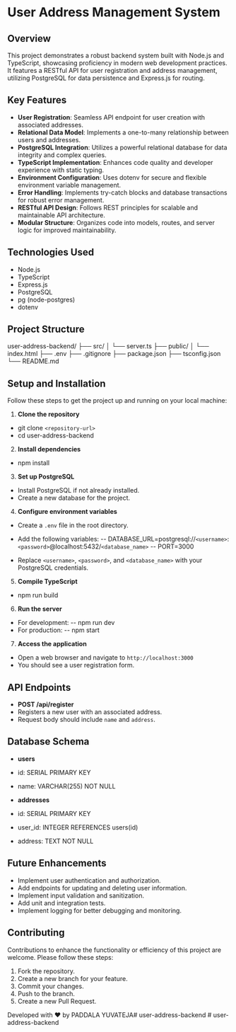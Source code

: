 # User Address Management System

## Overview

This project demonstrates a robust backend system built with Node.js and TypeScript, showcasing proficiency in modern web development practices. It features a RESTful API for user registration and address management, utilizing PostgreSQL for data persistence and Express.js for routing.

## Key Features

- **User Registration**: Seamless API endpoint for user creation with associated addresses.
- **Relational Data Model**: Implements a one-to-many relationship between users and addresses.
- **PostgreSQL Integration**: Utilizes a powerful relational database for data integrity and complex queries.
- **TypeScript Implementation**: Enhances code quality and developer experience with static typing.
- **Environment Configuration**: Uses dotenv for secure and flexible environment variable management.
- **Error Handling**: Implements try-catch blocks and database transactions for robust error management.
- **RESTful API Design**: Follows REST principles for scalable and maintainable API architecture.
- **Modular Structure**: Organizes code into models, routes, and server logic for improved maintainability.

## Technologies Used

- Node.js
- TypeScript
- Express.js
- PostgreSQL
- pg (node-postgres)
- dotenv

## Project Structure
user-address-backend/
├── src/
│   └── server.ts
├── public/
│   └── index.html
├── .env
├── .gitignore
├── package.json
├── tsconfig.json
└── README.md


## Setup and Installation

Follow these steps to get the project up and running on your local machine:

1. **Clone the repository**

- git clone `<repository-url>`
- cd user-address-backend


2. **Install dependencies**
- npm install


3. **Set up PostgreSQL**
- Install PostgreSQL if not already installed.
- Create a new database for the project.

4. **Configure environment variables**
- Create a `.env` file in the root directory.
- Add the following variables:
-- DATABASE_URL=postgresql://`<username>`:`<password>`@localhost:5432/`<database_name>`
-- PORT=3000

- Replace `<username>`, `<password>`, and `<database_name>` with your PostgreSQL credentials.

5. **Compile TypeScript**
- npm run build

6. **Run the server**
- For development:
-- npm run dev
- For production:
-- npm start


7. **Access the application**
- Open a web browser and navigate to `http://localhost:3000`
- You should see a user registration form.

## API Endpoints

- **POST /api/register**
- Registers a new user with an associated address.
- Request body should include `name` and `address`.

## Database Schema

- **users**
- id: SERIAL PRIMARY KEY
- name: VARCHAR(255) NOT NULL

- **addresses**
- id: SERIAL PRIMARY KEY
- user_id: INTEGER REFERENCES users(id)
- address: TEXT NOT NULL

## Future Enhancements

- Implement user authentication and authorization.
- Add endpoints for updating and deleting user information.
- Implement input validation and sanitization.
- Add unit and integration tests.
- Implement logging for better debugging and monitoring.

## Contributing

Contributions to enhance the functionality or efficiency of this project are welcome. Please follow these steps:

1. Fork the repository.
2. Create a new branch for your feature.
3. Commit your changes.
4. Push to the branch.
5. Create a new Pull Request.

Developed with ❤️ by PADDALA YUVATEJA#   u s e r - a d d r e s s - b a c k e n d  
 #   u s e r - a d d r e s s - b a c k e n d  
 
